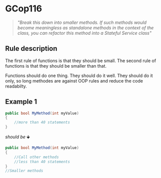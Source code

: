 ﻿# GCop116

> *"Break this down into smaller methods. If such methods would become meaningless as standalone methods in the context of the class, you can refactor this method into a Stateful Service class"*


## Rule description
The first rule of functions is that they should be small. The second rule of functions is that they should be smaller than that.

Functions should do one thing. They should do it well. They should do it only, so long methodes are against OOP rules and reduce the code readabilty.

## Example 1
```csharp
public bool MyMethod(int myValue)
{
    //more than 40 statements
}
```
*should be* 🡻

```csharp
public bool MyMethod(int myValue)
{
    //Call other methods
    //less than 40 statements
}
//Smaller methods
```
 

